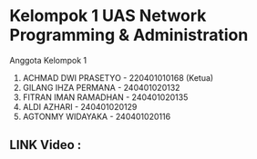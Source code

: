 # Kelompok 1 UAS Network Programming & Administration
Anggota Kelompok 1
1. ACHMAD DWI PRASETYO - 220401010168 (Ketua)
2. GILANG IHZA PERMANA - 240401020132
3. FITRAN IMAN RAMADHAN - 240401020135
4. ALDI AZHARI - 240401020129
5. AGTONMY WIDAYAKA - 240401020116

## LINK Video : 
